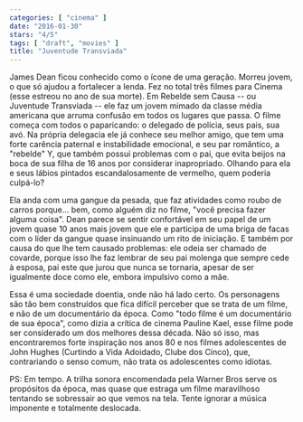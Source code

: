 ```yaml
---
categories: [ "cinema" ]
date: "2016-01-30"
stars: "4/5"
tags: [ "draft", "movies" ]
title: "Juventude Transviada"
---
```

James Dean ficou conhecido como o ícone de uma geração. Morreu jovem, o
que só ajudou a fortalecer a lenda. Fez no total três filmes para Cinema
(esse estreou no ano de sua morte). Em Rebelde sem Causa -- ou Juventude
Transviada -- ele faz um jovem mimado da classe média americana que
arruma confusão em todos os lugares que passa. O filme começa com todos
o paparicando: o delegado de polícia, seus pais, sua avó. Na própria
delegacia ele já conhece seu melhor amigo, que tem uma forte carência
paternal e instabilidade emocional, e seu par romântico, a "rebelde" Y,
que também possui problemas com o pai, que evita beijos na boca de sua
filha de 16 anos por considerar inapropriado. Olhando para ela e seus
lábios pintados escandalosamente de vermelho, quem poderia culpá-lo?

Ela anda com uma gangue da pesada, que faz atividades como roubo de
carros porque... bem, como alguém diz no filme, "você precisa fazer
alguma coisa". Dean parece se sentir confortável em seu papel de um jovem
quase 10 anos mais jovem que ele e participa de uma briga de facas com o
líder da gangue quase insinuando um rito de iniciação. E também por
causa do que lhe tem causado problemas: ele odeia ser chamado de covarde,
porque isso lhe faz lembrar de seu pai molenga que sempre cede à esposa,
pai este que jurou que nunca se tornaria, apesar de ser igualmente doce
como ele, embora impulsivo como a mãe.

Essa é uma sociedade doentia, onde não há lado certo. Os personagens
são tão bem construídos que fica difícil perceber que se trata de
um filme, e não de um documentário da época. Como "todo filme é um
documentário de sua época", como dizia a crítica de cinema Pauline
Kael, esse filme pode ser considerado um dos melhores dessa década. Não
só isso, mas encontraremos forte inspiração nos anos 80 e nos filmes
adolescentes de John Hughes (Curtindo a Vida Adoidado, Clube dos Cinco),
que, contrariando o senso comum, não trata os adolescentes como idiotas.

PS: Em tempo. A trilha sonora encomendada pela Warner Bros serve
os propósitos da época, mas quase que estraga um filme maravilhoso
tentando se sobressair ao que vemos na tela. Tente ignorar a música
imponente e totalmente deslocada.
